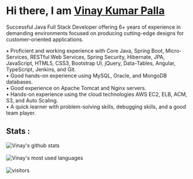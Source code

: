 <h1>Hi there, I am <a  href="https://vk46.github.io/" target="_blank">Vinay Kumar Palla</a></h1>

Successful Java Full Stack Developer offering 6+ years of experience in demanding environments focused on producing cutting-edge designs for customer-oriented applications.

• Proficient and working experience with Core Java, Spring Boot, Micro-Services, RESTful Web Services, Spring Security, Hibernate, JPA, JavaScript, HTML5, CSS3, Bootstrap UI, jQuery, Data-Tables, Angular, TypeScript, Jenkins, and Git.<br>
• Good hands-on experience using MySQL, Oracle, and MongoDB databases.<br>
• Good experience on Apache Tomcat and Nginx servers.<br>
• Hands-on experience using the cloud technologies AWS EC2, ELB, ACM, S3, and Auto Scaling.<br>
• A quick learner with problem-solving skills, debugging skills, and a good team player.<br>

## Stats :

<a><img align="center" src="https://github-readme-stats.vercel.app/api?username=vk46&show_icons=true&theme=light&line_height=26&include_all_commits=true&count_private=true&hide=issues" alt="Vinay's github stats"/>
</a><br><br>
<a><img align="center" src="https://github-readme-stats.vercel.app/api/top-langs/?username=vk46&theme=light&count_private=true&layout=compact" alt="Vinay's most used languages"/>
</a><br><br>
![visitors](https://visitor-badge.glitch.me/badge?page_id=vk46.vk46)

